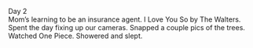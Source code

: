 Day 2  
Mom’s learning to be an insurance agent. I Love You So by The Walters. Spent the day fixing up our cameras. Snapped a couple pics of the trees. Watched One Piece. Showered and slept.